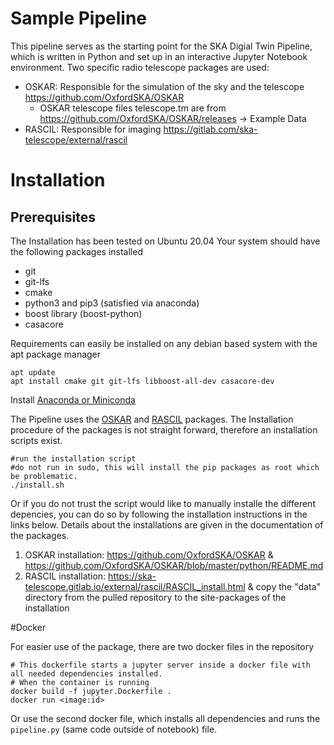 # Sample Pipeline

This pipeline serves as the starting point for the SKA Digial Twin Pipeline, which is written in Python and set up in an interactive Jupyter Notebook environment. Two specific radio telescope packages are used:

- OSKAR: Responsible for the simulation of the sky and the telescope https://github.com/OxfordSKA/OSKAR
	- OSKAR telescope files telescope.tm are from https://github.com/OxfordSKA/OSKAR/releases -> Example Data
- RASCIL: Responsible for imaging https://gitlab.com/ska-telescope/external/rascil

# Installation
## Prerequisites

The Installation has been tested on Ubuntu 20.04
Your system should have the following packages installed

- git
- git-lfs
- cmake
- python3 and pip3 (satisfied via anaconda)
- boost library (boost-python)
- casacore

Requirements can easily be installed on any debian based system with the apt package manager

````shell
apt update
apt install cmake git git-lfs libboost-all-dev casacore-dev
````

Install [Anaconda or Miniconda](https://docs.anaconda.com/anaconda/install/index.html)

The Pipeline uses the [OSKAR](https://github.com/OxfordSKA/OSKAR) and [RASCIL](https://ska-telescope.gitlab.io/external/rascil/index.html) packages.
The Installation procedure of the packages is not straight forward, therefore an installation scripts exist.

```shell
#run the installation script
#do not run in sudo, this will install the pip packages as root which be problematic.
./install.sh
```

Or if you do not trust the script  would like to manually installe the different depencies, you can do so by following the installation instructions in the links below.
Details about the installations are given in the documentation of the packages.

1. OSKAR installation: https://github.com/OxfordSKA/OSKAR & https://github.com/OxfordSKA/OSKAR/blob/master/python/README.md
2. RASCIL installation: https://ska-telescope.gitlab.io/external/rascil/RASCIL_install.html & copy the "data" directory from the pulled repository to the site-packages of the installation

#Docker

For easier use of the package, there are two docker files in the repository
```shell
# This dockerfile starts a jupyter server inside a docker file with all needed dependencies installed.
# When the container is running 
docker build -f jupyter.Dockerfile .
docker run <image:id>
```

Or use the second docker file, which installs all dependencies and runs the `pipeline.py` (same code outside of notebook) file.

